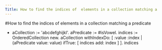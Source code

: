 ---Title: How to find the indices of  elements in a collection matching a predicate---#How to find the indices of  elements in a collection matching a predicate- aCollection := 'abcdefghijkl'.aPredicate := #isVowel.indices := OrderedCollection new.aCollection	withIndexDo: [ :value :index | (aPredicate value: value) ifTrue: [ indices add: index ] ].indices